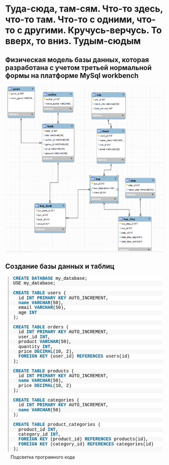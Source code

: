 # Туда-сюда, там-сям. Что-то здесь, что-то там. Что-то с одними, что-то с другими. Кручусь-верчусь. То вверх, то вниз. Тудым-сюдым
## Физическая модель базы данных, которая разработана с учетом третьей нормальной формы на платформе MySql workbench
![БД_фото](https://github.com/Starkidze/MySQL_educational_projects2/blob/main/222.png)

## Создание базы данных и таблиц
<style type="text/css" scoped="scoped">.slgh,.slgh code,.slgh ul, .slgh ol{margin:0;padding:0;border:0;outline:0;background:none;text-align:left;float:none;vertical-align:baseline;position:static;left:auto;top:auto;right:auto;bottom:auto;height:auto;width:auto;line-height:1.1em;font-family:'Courier New', Courier, monospace;font-weight:normal;font-style:normal;font-size:1em;min-height:inherit;min-height:auto;}.slgh{background:#fff;width:99%;margin:1em 0;padding:1px;position:relative;overflow:auto;overflow-y:hidden;}.slgh ul{list-style:none;margin-left:.5em}.slgh ol{margin-left:3.5em}.slgh .bold {font-weight:bold;}.slgh .italic {font-style:italic;}.slgh .no-wrap li{white-space:pre;}.slgh li{padding-left:.5em;}.slgh li{border-left:3px solid #ccc;color:#666;}.slgh li.alt1{background:#fff;padding-left: 1em;}.slgh li.alt2{background:#F8F8F8;padding-left: 1em;}.slgh .plain, .slgh .plain a{color:#000;}.slgh .comments, .slgh .comments a{color:#008200;}.slgh .string, .slgh .string a{color:blue;}.slgh .keyword{color:#069;font-weight:bold;}.slgh .preprocessor {color:gray;}.slgh .variable{color:#a70;}.slgh .value{color:#090;}.slgh .functions{color:#ff1493;}.slgh .constants{color:#0066CC;}.slgh .script{background:yellow;}.slgh .color1,.slgh .color1 a{color:#808080;}.slgh .color2,.slgh .color2 a{color:#ff1493;}.slgh .color3,.slgh .color3 a{color:red;}.slghcr{margin:-.5em 1.2em}.slghcr a{color:#aaa;background:#fff;text-decoration:none;border-bottom:1px dotted #aaa;font-size:.6em;font-family:arial}</style><div id="hler_187998" class="slgh"><ul class="lines no-wrap"><li class="alt1"><code class="keyword">CREATE</code> <code class="keyword">DATABASE</code> <code class="plain">my_database;</code></li><li class="alt2"><code class="plain">USE my_database;</code></li><li class="alt1">&nbsp;</li><li class="alt2"><code class="keyword">CREATE</code> <code class="keyword">TABLE</code> <code class="plain">users (</code></li><li class="alt1">&nbsp;&nbsp;<code class="plain">id </code><code class="keyword">INT</code> <code class="keyword">PRIMARY</code> <code class="keyword">KEY</code> <code class="plain">AUTO_INCREMENT,</code></li><li class="alt2">&nbsp;&nbsp;<code class="keyword">name</code> <code class="keyword">VARCHAR</code><code class="plain">(50),</code></li><li class="alt1">&nbsp;&nbsp;<code class="plain">email </code><code class="keyword">VARCHAR</code><code class="plain">(50),</code></li><li class="alt2">&nbsp;&nbsp;<code class="plain">age </code><code class="keyword">INT</code></li><li class="alt1"><code class="plain">);</code></li><li class="alt2">&nbsp;</li><li class="alt1"><code class="keyword">CREATE</code> <code class="keyword">TABLE</code> <code class="plain">orders (</code></li><li class="alt2">&nbsp;&nbsp;<code class="plain">id </code><code class="keyword">INT</code> <code class="keyword">PRIMARY</code> <code class="keyword">KEY</code> <code class="plain">AUTO_INCREMENT,</code></li><li class="alt1">&nbsp;&nbsp;<code class="plain">user_id </code><code class="keyword">INT</code><code class="plain">,</code></li><li class="alt2">&nbsp;&nbsp;<code class="plain">product </code><code class="keyword">VARCHAR</code><code class="plain">(50),</code></li><li class="alt1">&nbsp;&nbsp;<code class="plain">quantity </code><code class="keyword">INT</code><code class="plain">,</code></li><li class="alt2">&nbsp;&nbsp;<code class="plain">price </code><code class="keyword">DECIMAL</code><code class="plain">(10, 2),</code></li><li class="alt1">&nbsp;&nbsp;<code class="keyword">FOREIGN</code> <code class="keyword">KEY</code> <code class="plain">(user_id) </code><code class="keyword">REFERENCES</code> <code class="plain">users(id)</code></li><li class="alt2"><code class="plain">);</code></li><li class="alt1">&nbsp;</li><li class="alt2"><code class="keyword">CREATE</code> <code class="keyword">TABLE</code> <code class="plain">products (</code></li><li class="alt1">&nbsp;&nbsp;<code class="plain">id </code><code class="keyword">INT</code> <code class="keyword">PRIMARY</code> <code class="keyword">KEY</code> <code class="plain">AUTO_INCREMENT,</code></li><li class="alt2">&nbsp;&nbsp;<code class="keyword">name</code> <code class="keyword">VARCHAR</code><code class="plain">(50),</code></li><li class="alt1">&nbsp;&nbsp;<code class="plain">price </code><code class="keyword">DECIMAL</code><code class="plain">(10, 2)</code></li><li class="alt2"><code class="plain">);</code></li><li class="alt1">&nbsp;</li><li class="alt2"><code class="keyword">CREATE</code> <code class="keyword">TABLE</code> <code class="plain">categories (</code></li><li class="alt1">&nbsp;&nbsp;<code class="plain">id </code><code class="keyword">INT</code> <code class="keyword">PRIMARY</code> <code class="keyword">KEY</code> <code class="plain">AUTO_INCREMENT,</code></li><li class="alt2">&nbsp;&nbsp;<code class="keyword">name</code> <code class="keyword">VARCHAR</code><code class="plain">(50)</code></li><li class="alt1"><code class="plain">);</code></li><li class="alt2">&nbsp;</li><li class="alt1"><code class="keyword">CREATE</code> <code class="keyword">TABLE</code> <code class="plain">product_categories (</code></li><li class="alt2">&nbsp;&nbsp;<code class="plain">product_id </code><code class="keyword">INT</code><code class="plain">,</code></li><li class="alt1">&nbsp;&nbsp;<code class="plain">category_id </code><code class="keyword">INT</code><code class="plain">,</code></li><li class="alt2">&nbsp;&nbsp;<code class="keyword">FOREIGN</code> <code class="keyword">KEY</code> <code class="plain">(product_id) </code><code class="keyword">REFERENCES</code> <code class="plain">products(id),</code></li><li class="alt1">&nbsp;&nbsp;<code class="keyword">FOREIGN</code> <code class="keyword">KEY</code> <code class="plain">(category_id) </code><code class="keyword">REFERENCES</code> <code class="plain">categories(id)</code></li><li class="alt2"><code class="plain">);</code></li></ul></div><div class="slghcr">Подсветка програмного кода</div>
